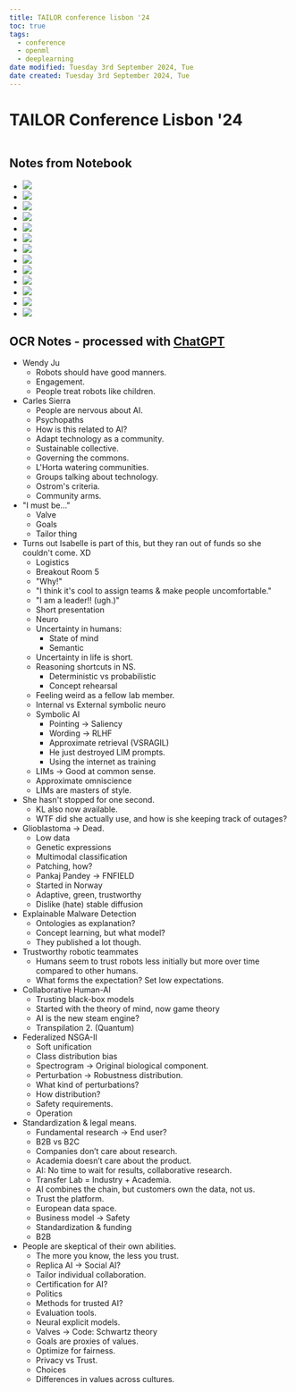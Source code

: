 ```yaml
---
title: TAILOR conference lisbon '24
toc: true
tags:
  - conference
  - openml
  - deeplearning
date modified: Tuesday 3rd September 2024, Tue
date created: Tuesday 3rd September 2024, Tue
---
```


# TAILOR Conference Lisbon '24

```toc
```
## Notes from Notebook
- ![](Pasted%20image%2020240903130546.webp)
- ![](Pasted%20image%2020240903130602.webp)
- ![](Pasted%20image%2020240903130635.webp)
- ![](Pasted%20image%2020240903130642.webp)
- ![](Pasted%20image%2020240903130647.webp)
- ![](Pasted%20image%2020240903130654.webp)
- ![](Pasted%20image%2020240903130700.webp)
- ![](Pasted%20image%2020240903130705.webp)
- ![](Pasted%20image%2020240903130711.webp)
- ![](Pasted%20image%2020240903130716.webp)
- ![](Pasted%20image%2020240903130721.webp)
- ![](Pasted%20image%2020240903130725.webp)
- ![](Pasted%20image%2020240903130729.webp)

## OCR Notes - processed with [ChatGPT](ChatGPT.md) 
- Wendy Ju
    - Robots should have good manners.
    - Engagement.
    - People treat robots like children.
- Carles Sierra
    - People are nervous about AI.
    - Psychopaths
    - How is this related to AI?
    - Adapt technology as a community.
    - Sustainable collective.
    - Governing the commons.
    - L'Horta watering communities.
    - Groups talking about technology.
    - Ostrom's criteria.
    - Community arms.
- "I must be..."
    - Valve
    - Goals
    - Tailor thing
- Turns out Isabelle is part of this, but they ran out of funds so she couldn't come. XD
    - Logistics
    - Breakout Room 5
    - "Why!"
    - "I think it's cool to assign teams & make people uncomfortable."
    - "I am a leader!! (ugh.)"
    - Short presentation
    - Neuro
    - Uncertainty in humans:
        - State of mind
        - Semantic
    - Uncertainty in life is short.
    - Reasoning shortcuts in NS.
        - Deterministic vs probabilistic
        - Concept rehearsal
    - Feeling weird as a fellow lab member.
    - Internal vs External symbolic neuro
    - Symbolic AI
        - Pointing → Saliency
        - Wording → RLHF
        - Approximate retrieval (VSRAGIL)
        - He just destroyed LIM prompts.
        - Using the internet as training
    - LIMs → Good at common sense.
    - Approximate omniscience
    - LIMs are masters of style.
- She hasn't stopped for one second.
    - KL also now available.
    - WTF did she actually use, and how is she keeping track of outages?
- Glioblastoma → Dead.
    - Low data
    - Genetic expressions
    - Multimodal classification
    - Patching, how?
    - Pankaj Pandey → FNFIELD
    - Started in Norway
    - Adaptive, green, trustworthy
    - Dislike (hate) stable diffusion
- Explainable Malware Detection
    - Ontologies as explanation?
    - Concept learning, but what model?
    - They published a lot though.
- Trustworthy robotic teammates
    - Humans seem to trust robots less initially but more over time compared to other humans.
    - What forms the expectation? Set low expectations.
- Collaborative Human-AI
    - Trusting black-box models
    - Started with the theory of mind, now game theory
    - AI is the new steam engine?
    - Transpilation 2. (Quantum)
- Federalized NSGA-II
    - Soft unification
    - Class distribution bias
    - Spectrogram → Original biological component.
    - Perturbation → Robustness distribution.
    - What kind of perturbations?
    - How distribution?
    - Safety requirements.
    - Operation
- Standardization & legal means.
    - Fundamental research → End user?
    - B2B vs B2C
    - Companies don’t care about research.
    - Academia doesn’t care about the product.
    - AI: No time to wait for results, collaborative research.
    - Transfer Lab = Industry + Academia.
    - AI combines the chain, but customers own the data, not us.
    - Trust the platform.
    - European data space.
    - Business model → Safety
    - Standardization & funding
    - B2B
- People are skeptical of their own abilities.
    - The more you know, the less you trust.
    - Replica AI → Social AI?
    - Tailor individual collaboration.
    - Certification for AI?
    - Politics
    - Methods for trusted AI?
    - Evaluation tools.
    - Neural explicit models.
    - Valves → Code: Schwartz theory
    - Goals are proxies of values.
    - Optimize for fairness.
    - Privacy vs Trust.
    - Choices
    - Differences in values across cultures.